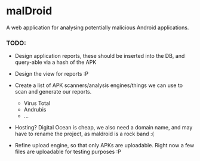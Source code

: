 malDroid
========

A web application for analysing potentially malicious Android applications.

### TODO:
 * Design application reports, these should be inserted
   into the DB, and query-able via a hash of the APK

 * Design the view for reports :P

 * Create a list of APK scanners/analysis engines/things we can use
   to scan and generate our reports.
   - Virus Total
   - Andrubis
   - ...

 * Hosting? Digital Ocean is cheap, we also need a domain name, and
   may have to rename the project, as maldroid is a rock band :(

 * Refine upload engine, so that only APKs are uploadable.  Right now
   a few files are uploadable for testing purposes :P
